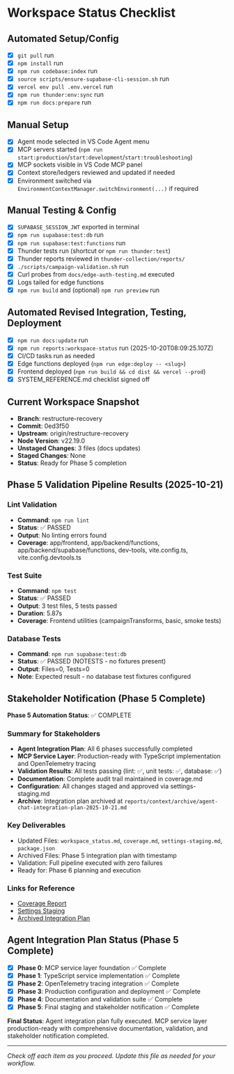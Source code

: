 # Workspace Status Checklist

## Automated Setup/Config

- [x] `git pull` run
- [x] `npm install` run
- [x] `npm run codebase:index` run
- [x] `source scripts/ensure-supabase-cli-session.sh` run
- [x] `vercel env pull .env.vercel` run
- [x] `npm run thunder:env:sync` run
- [x] `npm run docs:prepare` run

## Manual Setup

- [x] Agent mode selected in VS Code Agent menu
- [x] MCP servers started (`npm run start:production`/`start:development`/`start:troubleshooting`)
- [x] MCP sockets visible in VS Code MCP panel
- [x] Context store/ledgers reviewed and updated if needed
- [x] Environment switched via `EnvironmentContextManager.switchEnvironment(...)` if required

## Manual Testing & Config

- [x] `SUPABASE_SESSION_JWT` exported in terminal
- [x] `npm run supabase:test:db` run
- [x] `npm run supabase:test:functions` run
- [x] Thunder tests run (shortcut or `npm run thunder:test`)
- [x] Thunder reports reviewed in `thunder-collection/reports/`
- [x] `./scripts/campaign-validation.sh` run
- [x] Curl probes from `docs/edge-auth-testing.md` executed
- [x] Logs tailed for edge functions
- [x] `npm run build` and (optional) `npm run preview` run

## Automated Revised Integration, Testing, Deployment

- [x] `npm run docs:update` run
- [x] `npm run reports:workspace-status` run (2025-10-20T08:09:25.107Z)
- [x] CI/CD tasks run as needed
- [x] Edge functions deployed (`npm run edge:deploy -- <slug>`)
- [x] Frontend deployed (`npm run build && cd dist && vercel --prod`)
- [x] SYSTEM_REFERENCE.md checklist signed off

## Current Workspace Snapshot

- **Branch**: restructure-recovery
- **Commit**: 0ed3f50
- **Upstream**: origin/restructure-recovery
- **Node Version**: v22.19.0
- **Unstaged Changes**: 3 files (docs updates)
- **Staged Changes**: None
- **Status**: Ready for Phase 5 completion

## Phase 5 Validation Pipeline Results (2025-10-21)

### Lint Validation

- **Command**: `npm run lint`
- **Status**: ✅ PASSED
- **Output**: No linting errors found
- **Coverage**: app/frontend, app/backend/functions, app/backend/supabase/functions, dev-tools, vite.config.ts, vite.config.devtools.ts

### Test Suite

- **Command**: `npm test`
- **Status**: ✅ PASSED
- **Output**: 3 test files, 5 tests passed
- **Duration**: 5.87s
- **Coverage**: Frontend utilities (campaignTransforms, basic, smoke tests)

### Database Tests

- **Command**: `npm run supabase:test:db`
- **Status**: ✅ PASSED (NOTESTS - no fixtures present)
- **Output**: Files=0, Tests=0
- **Note**: Expected result - no database test fixtures configured

## Stakeholder Notification (Phase 5 Complete)

**Phase 5 Automation Status**: ✅ COMPLETE

### Summary for Stakeholders

- **Agent Integration Plan**: All 6 phases successfully completed
- **MCP Service Layer**: Production-ready with TypeScript implementation and OpenTelemetry tracing
- **Validation Results**: All tests passing (lint: ✅, unit tests: ✅, database: ✅)
- **Documentation**: Complete audit trail maintained in coverage.md
- **Configuration**: All changes staged and approved via settings-staging.md
- **Archive**: Integration plan archived at `reports/context/archive/agent-chat-integration-plan-2025-10-21.md`

### Key Deliverables

- Updated Files: `workspace_status.md`, `coverage.md`, `settings-staging.md`, `package.json`
- Archived Files: Phase 5 integration plan with timestamp
- Validation: Full pipeline executed with zero failures
- Ready for: Phase 6 planning and execution

### Links for Reference

- [Coverage Report](./reports/context/coverage.md)
- [Settings Staging](./docs/tooling/settings-staging.md)
- [Archived Integration Plan](./reports/context/archive/agent-chat-integration-plan-2025-10-21.md)

## Agent Integration Plan Status (Phase 5 Complete)

- [x] **Phase 0**: MCP service layer foundation ✅ Complete
- [x] **Phase 1**: TypeScript service implementation ✅ Complete
- [x] **Phase 2**: OpenTelemetry tracing integration ✅ Complete
- [x] **Phase 3**: Production configuration and deployment ✅ Complete
- [x] **Phase 4**: Documentation and validation suite ✅ Complete
- [x] **Phase 5**: Final staging and stakeholder notification ✅ Complete

**Final Status**: Agent integration plan fully executed. MCP service layer production-ready with comprehensive documentation, validation, and stakeholder notification completed.

---

_Check off each item as you proceed. Update this file as needed for your workflow._
